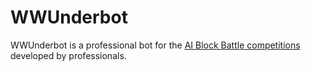 # WWUnderbot

WWUnderbot is a professional bot for the [AI Block Battle competitions](http://theaigames.com/competitions/ai-block-battle) developed by professionals.

